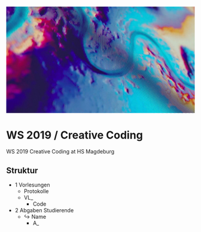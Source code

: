 <p align="center">
  <img src="0 Assets/MeanderingRiver_teaser_noText01.jpg">
</p>

# WS 2019 / Creative Coding
WS 2019 Creative Coding at HS Magdeburg

## Struktur
* 1 Vorlesungen
  * Protokolle
  * VL_
    * Code
* 2 Abgaben Studierende
  * ↪ Name
      * A_

